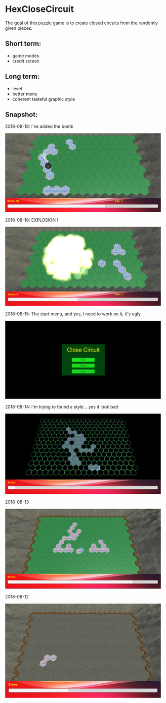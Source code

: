 # HexCloseCircuit
The goal of this puzzle game is to create closed circuits from the randomly given pieces.

## Short term:

- game modes
- credit screen

## Long term:

- level
- better menu
- coherent tasteful graphic style

## Snapshot:

2018-08-18: I've added the bomb

![2018-08-18b](screenshot-20180818b.png)

2018-08-18: EXPLOSION !

![2018-08-18](screenshot-20180818.png)

2018-08-15: The start menu, and yes, I need to work on it, it's ugly

![2018-08-15](screenshot-20180815.png)

2018-08-14: I'm trying to found a style... yes it look bad

![2018-08-14](screenshot-20180814.png)

2018-08-13

![2018-08-13](screenshot-20180813.png)

2018-08-12

![2018-08-12](screenshot-20180812.png)
